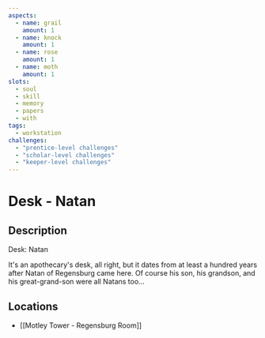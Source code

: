 ```yaml
---
aspects: 
  - name: grail
    amount: 1
  - name: knock
    amount: 1
  - name: rose
    amount: 1
  - name: moth
    amount: 1
slots:
  - soul
  - skill
  - memory
  - papers
  - with
tags:
  - workstation
challenges:
  - "prentice-level challenges"
  - "scholar-level challenges"
  - "keeper-level challenges"
---
```


# Desk - Natan

## Description
Desk: Natan

It's an apothecary's desk, all right, but it dates from at least a hundred years after Natan of Regensburg came here. Of course his son, his grandson, and his great-grand-son were all Natans too…
## Locations
- [[Motley Tower - Regensburg Room]]